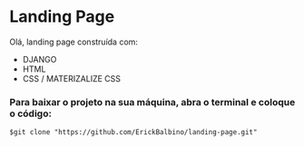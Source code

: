 # Landing Page
 Olá, landing page construída com:

 * DJANGO
 * HTML
 * CSS / MATERIZALIZE CSS

### Para baixar o projeto na sua máquina, abra o terminal e coloque o código:
```
$git clone "https://github.com/ErickBalbino/landing-page.git"
```

